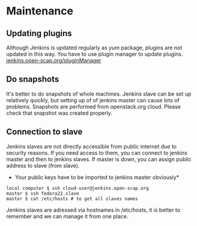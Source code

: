 Maintenance
===========

Updating plugins
----------------
Although Jenkins is updated regularly as *yum* package, plugins are not updated in this way.
You have to use plugin manager to update plugins. [jenkins.open-scap.org/pluginManager](https://jenkins.open-scap.org/pluginManager/)

Do snapshots
------------
It's better to do snapshots of whole machines. Jenkins slave can be set up relatively quickly, but setting up of of jenkins master can cause lots of problems. Snapshots are performed from openstack.org cloud. Please check that snapshot was created properly.

Connection to slave
-------------------
Jenkins slaves are not directly accessible from public internet due to security reasons. If you need access to them, you can connect to jenkins master and then to jenkins slaves. If master is down, you can assign public address to slave (from slave).
* Your public keys have to be imported to jenkins master obviously*

```
local computer $ ssh cloud-user@jenkins.open-scap.org
master $ ssh fedora22.slave
master $ cat /etc/hosts # to get all slaves names
```

Jenkins slaves are adressed via hostnames in /etc/hosts, it is better to remember and we can manage it from one place.

